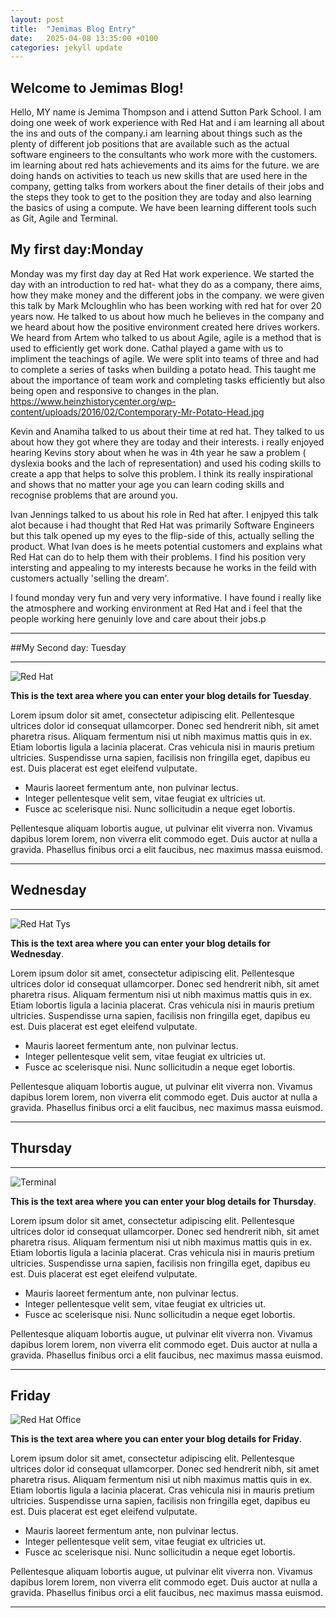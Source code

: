 ```yaml
---
layout: post
title:  "Jemimas Blog Entry"
date:   2025-04-08 13:35:00 +0100
categories: jekyll update
---
```


## Welcome to Jemimas Blog!
Hello, MY name is Jemima Thompson and i attend Sutton Park School. I am doing one week of work experience with Red Hat and i am learning all about the ins and outs of the company.i am learning about things such as the plenty of different job positions that are available such as the actual software engineers to the consultants who work more with the customers. im learning about red hats achievements and its aims for the future. we are doing hands on activities to teach us new skills that are used here in the company, getting talks from workers about the finer details of their jobs and the steps they took to get to the position they are today and also learning the basics of using a compute. We have been learning different tools such as Git, Agile and Terminal.

## My first day:Monday

Monday was my first day day at Red Hat work experience. We started the day with an introduction to red hat- what they do as a company, there aims, how they make money and the different jobs in the company. we were given this talk by Mark Mcloughlin who has been working with red hat for over 20  years now. He talked to us about how much he believes in the company and we heard about how the positive environment created here drives workers. We heard from Artem who talked to us about Agile, agile is a method that is used to efficiently get work done. Cathal played a game with us to impliment the teachings of agile. We were split into teams of three and had to complete a series of tasks when building a potato head. This taught me about the importance of team work and completing tasks efficiently but also being open and responsive to changes in the plan.
https://www.heinzhistorycenter.org/wp-content/uploads/2016/02/Contemporary-Mr-Potato-Head.jpg

Kevin and Anamiha talked to us about their time at red hat. They talked to us about how they got where they are today and their interests. i really enjoyed hearing Kevins story about when he was in 4th year he saw a problem ( dyslexia books and the lach of representation) and used his coding skills to create a app that helps to solve this problem. I think its really inspirational and shows that no matter your age you can learn coding skills and recognise problems that are around you. 

Ivan Jennings talked to us about his role in Red hat after. I enjpyed this talk alot because i had thought that Red Hat was primarily Software Engineers but this talk opened up my eyes to the flip-side of this, actually selling the product. What Ivan does is he meets potential customers and explains what Red Hat can do to help them with their problems. I find his position very intersting and appealing to my interests because he works in the feild with customers actually 'selling the dream'.


I found monday very fun and very very informative. I have found i really like the atmosphere and working environment at Red Hat and i feel that the people working here genuinly love and care about their jobs.p


---


##My Second day: Tuesday


---


![Red Hat](https://media.licdn.com/dms/image/sync/v2/D4E27AQG0k7J11PhVrA/articleshare-shrink_800/articleshare-shrink_800/0/1715854575117?e=2147483647&v=beta&t=p90eVR4DoE3f_dLfR9lHtLAVEG56CL9iItgiYbWf0yU "Red Hat Waterford")

**This is the text area where you can enter your blog details for Tuesday**.

Lorem ipsum dolor sit amet, consectetur adipiscing elit. Pellentesque ultrices dolor id consequat ullamcorper. Donec sed hendrerit nibh, sit amet pharetra risus. Aliquam fermentum nisi ut nibh maximus mattis quis in ex. Etiam lobortis ligula a lacinia placerat. Cras vehicula nisi in mauris pretium ultricies. Suspendisse urna sapien, facilisis non fringilla eget, dapibus eu est. Duis placerat est eget eleifend vulputate. 

* Mauris laoreet fermentum ante, non pulvinar lectus. 
* Integer pellentesque velit sem, vitae feugiat ex ultricies ut. 
* Fusce ac scelerisque nisi. Nunc sollicitudin a neque eget lobortis. 

Pellentesque aliquam lobortis augue, ut pulvinar elit viverra non. Vivamus dapibus lorem lorem, non viverra elit commodo eget. Duis auctor at nulla a gravida. Phasellus finibus orci a elit faucibus, nec maximus massa euismod.


---


## Wednesday


---


![Red Hat Tys](https://media.licdn.com/dms/image/D4E12AQGU2MRA1t_flw/article-cover_image-shrink_720_1280/0/1669889882460?e=2147483647&v=beta&t=2iisPY76v14iDs2r6ruxcI0rKQ5a51bWC5Ted8bh6Fc "Red Hat TYs")

**This is the text area where you can enter your blog details for Wednesday**.

Lorem ipsum dolor sit amet, consectetur adipiscing elit. Pellentesque ultrices dolor id consequat ullamcorper. Donec sed hendrerit nibh, sit amet pharetra risus. Aliquam fermentum nisi ut nibh maximus mattis quis in ex. Etiam lobortis ligula a lacinia placerat. Cras vehicula nisi in mauris pretium ultricies. Suspendisse urna sapien, facilisis non fringilla eget, dapibus eu est. Duis placerat est eget eleifend vulputate. 

* Mauris laoreet fermentum ante, non pulvinar lectus. 
* Integer pellentesque velit sem, vitae feugiat ex ultricies ut. 
* Fusce ac scelerisque nisi. Nunc sollicitudin a neque eget lobortis. 

Pellentesque aliquam lobortis augue, ut pulvinar elit viverra non. Vivamus dapibus lorem lorem, non viverra elit commodo eget. Duis auctor at nulla a gravida. Phasellus finibus orci a elit faucibus, nec maximus massa euismod.


---


## Thursday


---


![Terminal](https://helpdeskgeek.com/wp-content/pictures/2023/01/preview-media-0-Title-Image.jpg "Terminal")

**This is the text area where you can enter your blog details for Thursday**.

Lorem ipsum dolor sit amet, consectetur adipiscing elit. Pellentesque ultrices dolor id consequat ullamcorper. Donec sed hendrerit nibh, sit amet pharetra risus. Aliquam fermentum nisi ut nibh maximus mattis quis in ex. Etiam lobortis ligula a lacinia placerat. Cras vehicula nisi in mauris pretium ultricies. Suspendisse urna sapien, facilisis non fringilla eget, dapibus eu est. Duis placerat est eget eleifend vulputate. 

* Mauris laoreet fermentum ante, non pulvinar lectus. 
* Integer pellentesque velit sem, vitae feugiat ex ultricies ut. 
* Fusce ac scelerisque nisi. Nunc sollicitudin a neque eget lobortis. 

Pellentesque aliquam lobortis augue, ut pulvinar elit viverra non. Vivamus dapibus lorem lorem, non viverra elit commodo eget. Duis auctor at nulla a gravida. Phasellus finibus orci a elit faucibus, nec maximus massa euismod.

---


## Friday

![Red Hat Office](https://github.blog/wp-content/uploads/2023/10/Collaboration-DarkMode-2.png?resize=1200%2C630 "Github")

**This is the text area where you can enter your blog details for Friday**.

Lorem ipsum dolor sit amet, consectetur adipiscing elit. Pellentesque ultrices dolor id consequat ullamcorper. Donec sed hendrerit nibh, sit amet pharetra risus. Aliquam fermentum nisi ut nibh maximus mattis quis in ex. Etiam lobortis ligula a lacinia placerat. Cras vehicula nisi in mauris pretium ultricies. Suspendisse urna sapien, facilisis non fringilla eget, dapibus eu est. Duis placerat est eget eleifend vulputate. 

* Mauris laoreet fermentum ante, non pulvinar lectus. 
* Integer pellentesque velit sem, vitae feugiat ex ultricies ut. 
* Fusce ac scelerisque nisi. Nunc sollicitudin a neque eget lobortis. 

Pellentesque aliquam lobortis augue, ut pulvinar elit viverra non. Vivamus dapibus lorem lorem, non viverra elit commodo eget. Duis auctor at nulla a gravida. Phasellus finibus orci a elit faucibus, nec maximus massa euismod.

---
